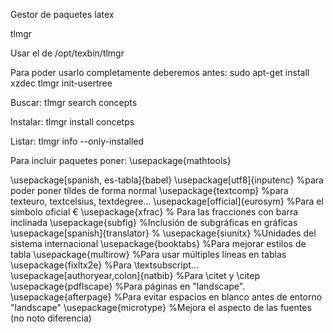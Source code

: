 Gestor de paquetes latex

tlmgr

Usar el de /opt/texbin/tlmgr

Para poder usarlo completamente deberemos antes:
sudo apt-get install xzdec
tlmgr init-usertree

Buscar:
tlmgr search concepts

Instalar:
tlmgr install concetps

Listar:
tlmgr info --only-installed



Para incluir paquetes poner:
\usepackage{mathtools}



\usepackage[spanish, es-tabla]{babel}
\usepackage[utf8]{inputenc} %para poder poner tildes de forma normal
\usepackage{textcomp}    %para texteuro, textcelsius, textdegree...
\usepackage[official]{eurosym}    %Para el símbolo oficial €
\usepackage{xfrac}                % Para las fracciones con barra inclinada
\usepackage{subfig}        %Inclusión de subgráficas en gráficas
\usepackage[spanish]{translator} %
\usepackage{siunitx}    %Unidades del sistema internacional
\usepackage{booktabs}    %Para mejorar estilos de tabla
\usepackage{multirow}    %Para usar múltiples líneas en tablas
\usepackage{fixltx2e}    %Para \textsubscript...
\usepackage[authoryear,colon]{natbib}        %Para \citet y \citep
\usepackage{pdflscape}    %Para páginas en "landscape".
\usepackage{afterpage}    %Para evitar espacios en blanco antes de entorno "landscape"
\usepackage{microtype}    %Mejora el aspecto de las fuentes (no noto diferencia)
